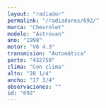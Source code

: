 ```yaml
---
layout: "radiador"
permalink: "/radiadores/692/"
marca: "Chevrolet"
modelo: "Astrovan"
ano: "1998"
motor: "V6 4.3"
transmision: "Automática"
parte: "432750"
clima: "Con clima"
alto: "28 1/4"
ancho: "17 3/4"
observaciones: ""
id: "692"
---
```


